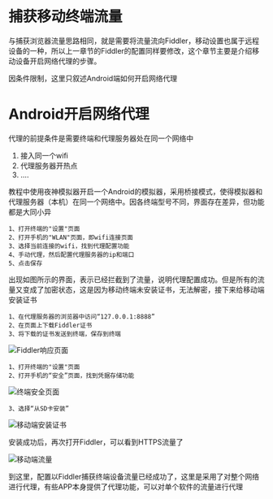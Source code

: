 # 捕获移动终端流量

与捕获浏览器流量思路相同，就是需要将流量流向Fiddler，移动设置也属于远程设备的一种，所以上一章节的Fiddler的配置同样要修改，这个章节主要是介绍移动设备开启网络代理的步骤。


因条件限制，这里只叙述Android端如何开启网络代理

# Android开启网络代理
代理的前提条件是需要终端和代理服务器处在同一个网络中
1. 接入同一个wifi
2. 代理服务器开热点
3. ....

教程中使用夜神模拟器开启一个Android的模拟器，采用桥接模式，使得模拟器和代理服务器（本机）在同一个网络中。因各终端型号不同，界面存在差异，但功能都是大同小异

```
1、打开终端的"设置"页面
2、打开手机的"WLAN"页面，即wifi连接页面
3、选择当前连接的wifi，找到代理配置功能
4、手动代理，然后配置代理服务器的ip和端口
5、点击保存
```

出现如图所示的界面，表示已经拦截到了流量，说明代理配置成功。但是所有的流量又变成了加密状态，这是因为移动终端未安装证书，无法解密，接下来给移动端安装证书
```
1、在代理服务器的浏览器中访问“127.0.0.1:8888”
2、在页面上下载Fiddler证书
3、将下载的证书发送到终端，保存到终端
```

![Fiddler响应页面](https://tvax2.sinaimg.cn/large/0082ZISugy1gazs3g8ulnj30qf0fcmzq.jpg)

```
1、打开终端的"设置"页面
2、打开手机的“安全”页面，找到凭据存储功能
```

![终端安全页面](https://tvax1.sinaimg.cn/large/0082ZISugy1gazllxjssxj30fi0rjmyb.jpg)

```
3、选择“从SD卡安装”

```

![移动端安装证书](https://tva1.sinaimg.cn/large/0082ZISugy1gazluh1y4vj30fc0r7q3s.jpg)

安装成功后，再次打开Fiddler，可以看到HTTPS流量了

![移动端流量](https://tvax4.sinaimg.cn/large/0082ZISugy1gazlyaa0egj30cf0d0ad1.jpg)

到这里，配置以Fiddler捕获终端设备流量已经成功了，这里是采用了对整个网络进行代理，有些APP本身提供了代理功能，可以对单个软件的流量进行代理
